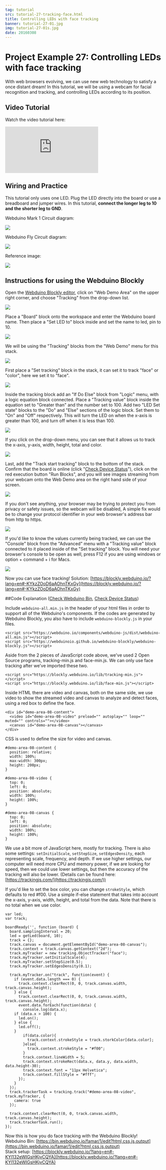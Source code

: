 ```yaml
---
tag: tutorial
src: tutorial-27-tracking-face.html
title: Controlling LEDs with face tracking
banner: tutorial-27-01.jpg
img: tutorial-27-01s.jpg
date: 20160308
---
```


<!-- @@master  = ../../_layout.html-->

<!-- @@block  =  meta-->

<title>Project Example 27: Controlling LEDs with face tracking :::: Webduino = Web × Arduino</title>

<meta name="description" content="With web browsers evolving, we can use new web technology to satisfy a once distant dream! In this tutorial, we will be using a webcam for facial recognition and tracking, and controlling LEDs according to its position.">

<meta itemprop="description" content="With web browsers evolving, we can use new web technology to satisfy a once distant dream! In this tutorial, we will be using a webcam for facial recognition and tracking, and controlling LEDs according to its position.">

<meta property="og:description" content="With web browsers evolving, we can use new web technology to satisfy a once distant dream! In this tutorial, we will be using a webcam for facial recognition and tracking, and controlling LEDs according to its position.">

<meta property="og:title" content="Project Example 27: Controlling LEDs with face tracking" >

<meta property="og:url" content="https://webduino.io/tutorials/tutorial-27-tracking-face.html">

<meta property="og:image" content="https://webduino.io/img/tutorials/tutorial-27-01s.jpg">

<meta itemprop="image" content="https://webduino.io/img/tutorials/tutorial-27-01s.jpg">

<include src="../_include-tutorials.html"></include>

<!-- @@close-->

<!-- @@block  =  preAndNext-->

<include src="../_include-tutorials-content.html"></include>

<!-- @@close-->

<!-- @@block  =  tutorials-->

# Project Example 27: Controlling LEDs with face tracking

With web browsers evolving, we can use new web technology to satisfy a once distant dream! In this tutorial, we will be using a webcam for facial recognition and tracking, and controlling LEDs according to its position.

<!-- <div class="buy-this">
	<span>LED 相關套件：<a href="https://webduino.io/buy/webduino-package-plus.html" target="_blank">Webduino 基本套件 Plus ( 支援馬克 1 號、Fly )</a></span>
	<span>Webduino 開發板：<a href="https://webduino.io/buy/component-webduino-v1.html" target="_blank">Webduino 馬克一號</a>、<a href="https://webduino.io/buy/component-webduino-fly.html" target="_blank">Webduino Fly</a>、<a href="https://webduino.io/buy/component-webduino-uno-fly.html" target="_blank">Webduino Fly + Arduino UNO</a></span>
</div> -->

## Video Tutorial

Watch the video tutorial here:
<iframe class="youtube" src="https://www.youtube.com/embed/GxOh2Gv9GJA" frameborder="0" allowfullscreen></iframe>

## Wiring and Practice

This tutorial only uses one LED. Plug the LED directly into the board or use a breadboard and jumper wires. In this tutorial, **connect the longer leg to 10 and the shorter leg to GND**.

Webduino Mark 1 Circuit diagram:

![](../../img/tutorials/tutorial-27-02.jpg)

Webduino Fly Circuit diagram:

![](../../img/tutorials/tutorial-27-02-fly.jpg)

Reference image:

![](../../img/tutorials/tutorial-27-03.jpg)

<!-- <div class="buy-this">
	<span>LED 相關套件：<a href="https://webduino.io/buy/webduino-package-plus.html" target="_blank">Webduino 基本套件 Plus ( 支援馬克 1 號、Fly )</a></span>
	<span>Webduino 開發板：<a href="https://webduino.io/buy/component-webduino-v1.html" target="_blank">Webduino 馬克一號</a>、<a href="https://webduino.io/buy/component-webduino-fly.html" target="_blank">Webduino Fly</a>、<a href="https://webduino.io/buy/component-webduino-uno-fly.html" target="_blank">Webduino Fly + Arduino UNO</a></span>
</div> -->

## Instructions for using the Webduino Blockly

Open the [Webduino Blockly editor](https://blockly.webduino.io/index.html?lang=en), click on "Web Demo Area" on the upper right corner, and choose "Tracking" from the drop-down list.

![](../../img/tutorials/en/tutorial-27-04.jpg)

Place a "Board" block onto the workspace and enter the Webduino board name. Then place a "Set LED to" block inside and set the name to led, pin to 10.

![](../../img/tutorials/en/tutorial-27-05.jpg)

We will be using the "Tracking" blocks from the "Web Demo" menu for this stack.

![](../../img/tutorials/en/tutorial-27-06.jpg)

First place a "Set tracking" block in the stack, it can set it to track "face" or "color", here we set it to "face". 

![](../../img/tutorials/en/tutorial-27-07.jpg)

Inside the tracking block add an "If Do Else" block from "Logic" menu, with a logic equation block connected. Place a "Tracking value" block inside the equation set to "Greater than" and the number set to 100. Add two "LED Set state" blocks to the "Do" and "Else" sections of the logic block. Set them to "On" and "Off" respectively. This will turn the LED on when the x-axis is greater than 100, and turn off when it is less than 100.

![](../../img/tutorials/en/tutorial-27-08.jpg)

If you click on the drop-down menu, you can see that it allows us to track the x-axis, y-axis, width, height, total and color.

![](../../img/tutorials/en/tutorial-27-09.jpg)

Last, add the "Track start tracking" block to the bottom of the stack. Confirm that the board is online (click "[Check Device Status](https://webduino.io/device.html)"), click on the red execution button "Run Blocks", and you will see images streaming from your webcam onto the Web Demo area on the right hand side of your screen.

![](../../img/tutorials/en/tutorial-27-10.jpg)

If you don't see anything, your browser may be trying to protect you from privacy or safety issues, so the webcam will be disabled, A simple fix would be to change your protocol identifier in your web browser's address bar from http to https.

![](../../img/tutorials/en/tutorial-27-11.jpg)

If you'd like to know the values currently being tracked, we can use the "Console" block from the "Advanced" menu with a "Tracking value" block connected to it placed inside of the "Set tracking" block. You will need your browser's console to be open as well, press F12 if you are using windows or option + command + i for Macs.

![](../../img/tutorials/en/tutorial-27-12.jpg)

Now you can use face tracking! 
Solution: [https://blockly.webduino.io/?lang=en#-KYkzZOoD6aAOhnTKxGy](https://blockly.webduino.io/?lang=en#-KYkzZOoD6aAOhnTKxGy)

##Code Explanation ([Check Webduino Bin](https://bin.webduino.io/famar/1/edit?html,css,js,output), [Check Device Status](https://webduino.io/device.html))

Include `webduino-all.min.js` in the header of your html files in order to support all of the Webduino's components. If the codes are generated by Webduino Blockly, you also have to include `webduino-blockly.js` in your files.

	<script src="https://webduino.io/components/webduino-js/dist/webduino-all.min.js"></script>
	<script src="https://webduinoio.github.io/webduino-blockly/webduino-blockly.js"></script>

Aside from the 2 pieces of JavaScript code above, we've used 2 Open Source programs, tracking-min.js and face-min.js. We can only use face tracking after we've imported these two.

	<script src="https://blockly.webduino.io/lib/tracking-min.js"></script>
	<script src="https://blockly.webduino.io/lib/face-min.js"></script>

Inside HTML there are video and canvas, both on the same side, we use video to show the streamed video and canvas to analyze and detect faces, using a red box to define the face.

	<div id="demo-area-08-content">
	  <video id="demo-area-08-video" preload="" autoplay="" loop="" muted="" controls=""></video>
	  <canvas id="demo-area-08-canvas"></canvas>
	</div>

CSS is used to define the size for video and canvas.

	#demo-area-08-content {
	  position: relative;
	  width: 100%;
	  max-width: 300px;
	  height: 200px;
	}

	#demo-area-08-video {
	  top: 0;
	  left: 0;
	  position: absolute;
	  width: 100%;
	  height: 100%;
	}

	#demo-area-08-canvas {
	  top: 0;
	  left: 0;
	  position: absolute;
	  width: 100%;
	  height: 100%;
	}

We use a bit more of JavaScript here, mostly for tracking. There is also some settings: `setInitialScale`, `setStepSize`, `setEdgesDensity`, each representing scale, frequency, and depth. If we use higher settings, our computer will need more CPU and memory power, if we are looking for speed, then we could use lower settings, but then the accuracy of the tracking will also be lower. (Details can be found here: [https://trackingjs.com/](https://trackingjs.com/))  

If you'd like to set the box color, you can change `strokeStyle`, which defaults to red #f00. Use a simple if-else statement that takes into account the x-axis, y-axis, width, height, and total from the data. Note that there is no total when we use color.

	var led;
	var track;

	boardReady('', function (board) {
	  board.samplingInterval = 20;
	  led = getLed(board, 10);
	  track = {};
	  track.canvas = document.getElementById("demo-area-08-canvas");
	  track.context = track.canvas.getContext("2d");
	  track.myTracker = new tracking.ObjectTracker("face");
	  track.myTracker.setInitialScale(4);
	  track.myTracker.setStepSize(0.5);
	  track.myTracker.setEdgesDensity(0.1);

	  track.myTracker.on("track", function(event) {
	    if (event.data.length === 0) {
	      track.context.clearRect(0, 0, track.canvas.width, track.canvas.height);
	    } else {
	      track.context.clearRect(0, 0, track.canvas.width, track.canvas.height);
	      event.data.forEach(function(data) {
	        console.log(data.x);
	    if (data.x > 100) {
	      led.on();
	    } else {
	      led.off();
	    }
	        if(data.color){
	          track.context.strokeStyle = track.storkColor[data.color];
	        }else{
	          track.context.strokeStyle = "#f00";
	        }
	        track.context.lineWidth = 5;
	        track.context.strokeRect(data.x, data.y, data.width, data.height-30);
	        track.context.font = "11px Helvetica";
	        track.context.fillStyle = "#fff";
	      });
	    }
	  });
	  track.trackerTask = tracking.track("#demo-area-08-video", track.myTracker, {
	    camera: true
	  });

	  track.context.clearRect(0, 0, track.canvas.width, track.canvas.height);
	  track.trackerTask.run();
	});

Now this is how you do face tracking with the Webduino Blockly!  
Webduino Bin: [https://bin.webduino.io/famar/1/edit?html,css,js,output](https://bin.webduino.io/famar/1/edit?html,css,js,output)  
Stack setup: [https://blockly.webduino.io/?lang=en#-KYl132eWIGsHKjvCQYA](https://blockly.webduino.io/?lang=en#-KYl132eWIGsHKjvCQYA)

<!-- <div class="buy-this">
	<span>LED 相關套件：<a href="https://webduino.io/buy/webduino-package-plus.html" target="_blank">Webduino 基本套件 Plus ( 支援馬克 1 號、Fly )</a></span>
	<span>Webduino 開發板：<a href="https://webduino.io/buy/component-webduino-v1.html" target="_blank">Webduino 馬克一號</a>、<a href="https://webduino.io/buy/component-webduino-fly.html" target="_blank">Webduino Fly</a>、<a href="https://webduino.io/buy/component-webduino-uno-fly.html" target="_blank">Webduino Fly + Arduino UNO</a></span>
</div> -->


<!-- @@close-->